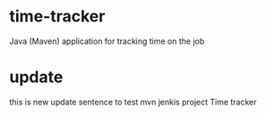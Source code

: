# time-tracker
Java (Maven) application for tracking time on the job

# update
this is new update sentence to test mvn jenkis project
Time tracker
